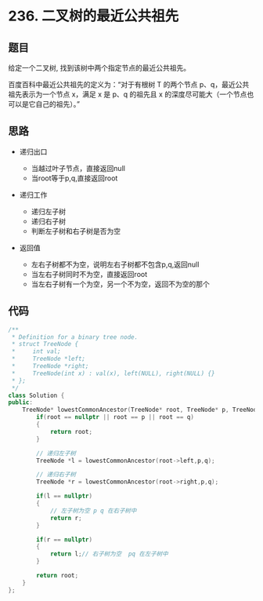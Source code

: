 # 236. 二叉树的最近公共祖先

## 题目
给定一个二叉树, 找到该树中两个指定节点的最近公共祖先。

百度百科中最近公共祖先的定义为：“对于有根树 T 的两个节点 p、q，最近公共祖先表示为一个节点 x，满足 x 是 p、q 的祖先且 x 的深度尽可能大（一个节点也可以是它自己的祖先）。”

## 思路

* 递归出口
  * 当越过叶子节点，直接返回null
  * 当root等于p,q,直接返回root

* 递归工作
  * 递归左子树
  * 递归右子树
  * 判断左子树和右子树是否为空

* 返回值
  * 左右子树都不为空，说明左右子树都不包含p,q,返回null
  * 当左右子树同时不为空，直接返回root
  * 当左右子树有一个为空，另一个不为空，返回不为空的那个



## 代码

```cpp
/**
 * Definition for a binary tree node.
 * struct TreeNode {
 *     int val;
 *     TreeNode *left;
 *     TreeNode *right;
 *     TreeNode(int x) : val(x), left(NULL), right(NULL) {}
 * };
 */
class Solution {
public:
    TreeNode* lowestCommonAncestor(TreeNode* root, TreeNode* p, TreeNode* q) {
        if(root == nullptr || root == p || root == q)
        {
            return root;
        }

        // 递归左子树
        TreeNode *l = lowestCommonAncestor(root->left,p,q);

        // 递归右子树
        TreeNode *r = lowestCommonAncestor(root->right,p,q);

        if(l == nullptr)
        {
            // 左子树为空 p q 在右子树中
            return r;
        }

        if(r == nullptr)
        {
            return l;// 右子树为空  pq 在左子树中
        }

        return root;
    }
};

```

